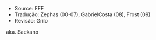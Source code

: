 - Source: FFF
- Tradução: Zephas (00-07), GabrielCosta (08), Frost (09)
- Revisão: Grilo

aka. Saekano
